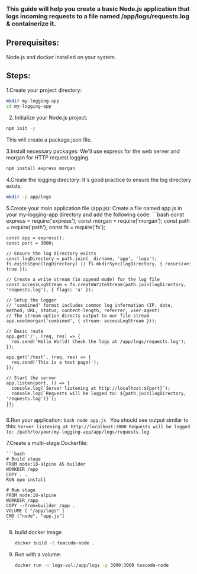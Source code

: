 ### This guide will help you create a basic Node.js application that logs incoming requests to a file named /app/logs/requests.log & containerize it.
## Prerequisites:
Node.js and docker installed on your system.

## Steps:

1.Create your project directory:
```bash
mkdir my-logging-app
cd my-logging-app
 ```

2. Initialize your Node.js project:
```bash
npm init -y
```
This will create a package.json file.

3.Install necessary packages:
We'll use express for the web server and morgan for HTTP request logging.
```bash
npm install express morgan
```

4.Create the logging directory:
It's good practice to ensure the log directory exists.
```bash
mkdir -p app/logs
```

5.Create your main application file (app.js):
Create a file named app.js in your my-logging-app directory and add the following code:
    ```bash
    const express = require('express');
    const morgan = require('morgan');
    const path = require('path');
    const fs = require('fs');
    
    const app = express();
    const port = 3000;
    
    // Ensure the log directory exists
    const logDirectory = path.join(__dirname, 'app', 'logs');
    fs.existsSync(logDirectory) || fs.mkdirSync(logDirectory, { recursive: true });
    
    // Create a write stream (in append mode) for the log file
    const accessLogStream = fs.createWriteStream(path.join(logDirectory, 'requests.log'), { flags: 'a' });
    
    // Setup the logger
    // 'combined' format includes common log information (IP, date, method, URL, status, content-length, referrer, user-agent)
    // The stream option directs output to our file stream
    app.use(morgan('combined', { stream: accessLogStream }));
    
    // Basic route
    app.get('/', (req, res) => {
      res.send('Hello World! Check the logs at /app/logs/requests.log');
    });
    
    app.get('/test', (req, res) => {
      res.send('This is a test page!');
    });
    
    // Start the server
    app.listen(port, () => {
      console.log(`Server listening at http://localhost:${port}`);
      console.log(`Requests will be logged to: ${path.join(logDirectory, 'requests.log')}`);
    });
    ```

6.Run your application:
    ```bash
    node app.js
    ```
You should see output similar to this:
    ```
    Server listening at http://localhost:3000
    Requests will be logged to: /path/to/your/my-logging-app/app/logs/requests.log
    ```

7.Create a multi-stage Dockerfile:

    ```bash
    # Build stage
    FROM node:18-alpine AS builder
    WORKDIR /app
    COPY . .
    RUN npm install

    # Run stage
    FROM node:18-alpine
    WORKDIR /app
    COPY --from=builder /app .
    VOLUME [ "/app/logs" ]
    CMD ["node", "app.js"]
    ```

8. build docker image
   ```bash
   docker build -t teacode-node .
   ```

9. Run with a volume:
    ```bash
    docker run -v logs-vol:/app/logs -p 3000:3000 teacode-node
    ```
